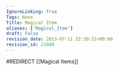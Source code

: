 ```yaml
---
IgnoreLinking: True
Tags: None
Title: Magical Item
aliases: ['Magical_Item']
draft: False
revision_date: 2013-07-11 22:20:21+00:00
revision_id: 21049
---
```


#REDIRECT [[Magical Items]]